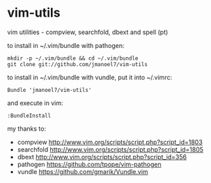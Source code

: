 # vim-utils
vim utilities - compview, searchfold, dbext and spell (pt)


to install in ~/.vim/bundle with pathogen:

    mkdir -p ~/.vim/bundle && cd ~/.vim/bundle
    git clone git://github.com/jmanoel7/vim-utils


to install in ~/.vim/bundle with vundle, put it into ~/.vimrc:

    Bundle 'jmanoel7/vim-utils'

and execute in vim:

    :BundleInstall


my thanks to:

* compview        http://www.vim.org/scripts/script.php?script_id=1803
* searchfold      http://www.vim.org/scripts/script.php?script_id=1805
* dbext           http://www.vim.org/scripts/script.php?script_id=356
* pathogen        https://github.com/tpope/vim-pathogen
* vundle          https://github.com/gmarik/Vundle.vim
